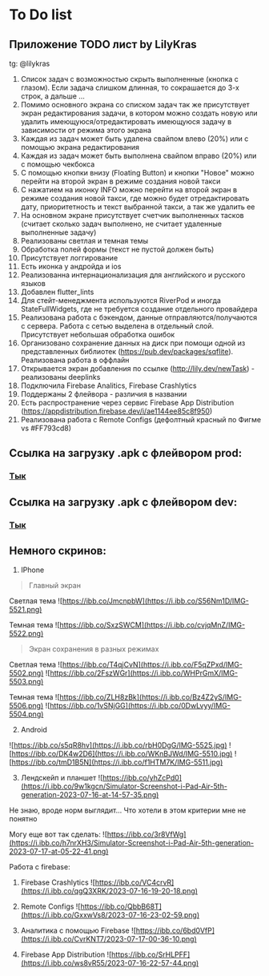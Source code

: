 # To Do list

## Приложение TODO лист by LilyKras 
tg: @lilykras

1. Список задач с возможностью скрыть выполненные (кнопка с глазом). Если задача слишком длинная, то сокрашается до 3-х строк, а дальше ...
2. Помимо основного экрана со списком задач так же присутствует экран редактирования задачи, в котором можно создать новую или удалить имеющуюся/отредактировать имеющуюся задачу в зависимости от режима этого экрана
3. Каждая из задач может быть удалена свайпом влево (20%) или с помощью экрана редактирования 
4. Каждая из задач может быть выполнена свайпом вправо (20%) или с помощью чекбокса 
5. С помощью кнопки внизу (Floating Button) и кнопки "Новое" можно перейти на второй экран в режиме создания новой такси
6. С нажатием на иконку INFO можно перейти на второй экран в режиме создания новой такси, где можно будет отредактировать дату, приоритетность и текст выбранной такси, а так же удалить ее
7. На основном экране присутствует счетчик выполненных тасков (считает сколько задач выполнено, не считает удаленные выполненные задачу)
8. Реализованы светлая и темная темы
9. Обработка полей формы (текст не пустой должен быть)
10. Присутствует логгирование 
11. Есть иконка у андройда и ios
12. Реализованна интернационализация для английского и русского языков
13. Добавлен flutter_lints
14. Для стейт-менеджмента используются RiverPod и иногда StateFullWidgets, где не требуется создание отдельного провайдера
15. Реализована работа с бэкендом, данные отправляются/получаются с сервера. Работа с сетью выделена в отдельный слой. Присутствует небольшая обработка ошибок
16. Организовано сохранение данных на диск при помощи одной из представленных библиотек (https://pub.dev/packages/sqflite). Реализована работа в оффлайн 
17. Открывается экран добавления по ссылке (http://lily.dev/newTask) - реализованы deeplinks
18. Подключила Firebase Analitics, Firebase Crashlytics
19. Поддержаны 2 флейвора - различия в названии
20. Есть распространение через сервис Firebase App Distribution (https://appdistribution.firebase.dev/i/ae1144ee85c8f950)
21. Реализована работа с Remote Configs (дефолтный красный по Фигме vs #FF793cd8)


## Ссылка на загрузку .apk с флейвором prod:
### [Тык](https://drive.google.com/uc?export=download&id=196zfK6CNt5wkiVUWYc5N3BeN968Lp6Ja)

## Ссылка на загрузку .apk с флейвором dev:
### [Тык](https://drive.google.com/uc?export=download&id=1jIj9jJ0MBB4MTJkn05qok6laI9-zLq-6)


## Немного скринов:
1. IPhone

> Главный экран

Светлая тема
![https://ibb.co/JmcnpbW](https://i.ibb.co/S56Nm1D/IMG-5521.png)

Темная тема
![https://ibb.co/SxzSWCM](https://i.ibb.co/cvjqMnZ/IMG-5522.png)


> Экран сохранения в разных режимах

Светлая тема
![https://ibb.co/T4qjCvN](https://i.ibb.co/F5qZPxd/IMG-5502.png)
![https://ibb.co/2FszWGr](https://i.ibb.co/WHPrGmX/IMG-5503.png)

Темная тема
![https://ibb.co/ZLH8zBk](https://i.ibb.co/Bz4Z2yS/IMG-5506.png)
![https://ibb.co/1vSNjGG](https://i.ibb.co/0DwLvyy/IMG-5504.png)

2. Android

![https://ibb.co/s5qR8hv](https://i.ibb.co/rbH0DgG/IMG-5525.jpg)
![https://ibb.co/DK4w2D6](https://i.ibb.co/WKnBJWd/IMG-5510.jpg)
![https://ibb.co/tmD1B5N](https://i.ibb.co/f1HTM7K/IMG-5511.jpg)


3. Лендскейп и планшет 
![https://ibb.co/yhZcPd0](https://i.ibb.co/9w1kgcn/Simulator-Screenshot-i-Pad-Air-5th-generation-2023-07-16-at-14-57-35.png) 

Не знаю, вроде норм выглядит... Что хотели в этом критерии мне не понятно 

Могу еще вот так сделать:
![https://ibb.co/3r8VfWg](https://i.ibb.co/h7nrXH3/Simulator-Screenshot-i-Pad-Air-5th-generation-2023-07-17-at-05-22-41.png)

Работа с firebase:

1. Firebase Crashlytics
![https://ibb.co/VC4crvR](https://i.ibb.co/qgQ3XRK/2023-07-16-19-20-18.png) 

2. Remote Configs 
![https://ibb.co/QbbB68T](https://i.ibb.co/GxxwVs8/2023-07-16-23-02-59.png) 

3. Аналитика с помощью Firebase
![https://ibb.co/6bd0VfP](https://i.ibb.co/CvrKNT7/2023-07-17-00-36-10.png)

4. Firebase App Distribution 
![https://ibb.co/SrHLPFF](https://i.ibb.co/ws8vR55/2023-07-16-22-57-44.png) 
